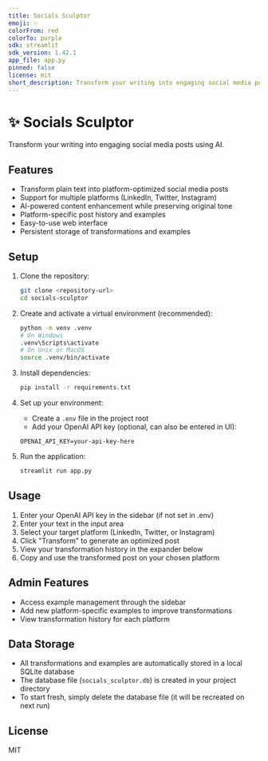 ```yaml
---
title: Socials Sculptor
emoji: ✨
colorFrom: red
colorTo: purple
sdk: streamlit
sdk_version: 1.42.1
app_file: app.py
pinned: false
license: mit
short_description: Transform your writing into engaging social media posts
---
```

<!-- The YAML above is required for Hugging Face Spaces.
   When GitHub renders README.md, its markdown engine (via Jekyll) strips out YAML front matter,
   so it won’t be displayed on the repository page. -->

# ✨ Socials Sculptor

Transform your writing into engaging social media posts using AI.

## Features

- Transform plain text into platform-optimized social media posts
- Support for multiple platforms (LinkedIn, Twitter, Instagram)
- AI-powered content enhancement while preserving original tone
- Platform-specific post history and examples
- Easy-to-use web interface
- Persistent storage of transformations and examples

## Setup

1. Clone the repository:
   ```bash
   git clone <repository-url>
   cd socials-sculptor
   ```

2. Create and activate a virtual environment (recommended):
   ```bash
   python -m venv .venv
   # On Windows
   .venv\Scripts\activate
   # On Unix or MacOS
   source .venv/bin/activate
   ```

3. Install dependencies:
   ```bash
   pip install -r requirements.txt
   ```

4. Set up your environment:
   - Create a `.env` file in the project root
   - Add your OpenAI API key (optional, can also be entered in UI):
   ```
   OPENAI_API_KEY=your-api-key-here
   ```

5. Run the application:
   ```bash
   streamlit run app.py
   ```

## Usage

1. Enter your OpenAI API key in the sidebar (if not set in .env)
2. Enter your text in the input area
3. Select your target platform (LinkedIn, Twitter, or Instagram)
4. Click "Transform" to generate an optimized post
5. View your transformation history in the expander below
6. Copy and use the transformed post on your chosen platform

## Admin Features

- Access example management through the sidebar
- Add new platform-specific examples to improve transformations
- View transformation history for each platform

## Data Storage

- All transformations and examples are automatically stored in a local SQLite database
- The database file (`socials_sculptor.db`) is created in your project directory
- To start fresh, simply delete the database file (it will be recreated on next run)

## License

MIT 